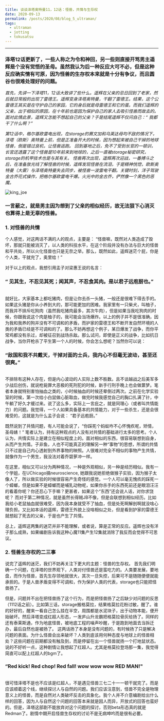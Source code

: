 ```yaml
---
title: 谈谈泽塔奥特曼11，12话：怪兽，共情与生存权
date: 2020-09-13
permalink: /posts/2020/08/blog_5_ultraman/
tags:
  - ultraman
  - jotting
  - tokusatsu
---
```


---


### 泽塔12话更新了，一些人称之为令和神回，另一些则直接开骂男主遥辉是个没有觉悟的圣母。虽然我认为后一种反应大可不必，但是这种反应确实情有可原，因为怪兽的生存权本来就是十分有争议，而且圆谷也很难处理好的问题。

*首先，先讲一下泽塔11，12话大致讲了些什么。遥辉在父亲的忌日回到了老家，然后就日常般的出现了雷德王。遥辉变身泽塔奥特曼，干翻了雷德王。结果，这个公雷德王其实是在守护自己的家园，它的身后就是母雷德王和它的蛋。而我们遥辉的父亲，出于相似的原因，在十年前也是因为保护自己的家人去吸引怪兽而故去的。面对此情此景，遥辉又怎能不想起自己的父亲？于是结尾遥辉不仅问自己：“ 我都干了什么啊？”*

*第12话中，格尔基欧雷电出现，在storage的赛文加和乌英达母均不敌的情况下，泽塔（欧斯）奥特曼上前，但是正准备开大的时候，因为想起来被自己干掉的地球怪兽，倒是错过良机，让怪兽逃跑。*
*回到基地之后，免不了受到长官的一顿训，长官还透露了这个怪兽是10年前来到地球的，之后一直被storage秘密研究，storage的机甲技术也是与其有关。*
*怪兽再次出现，遥辉再次迎战，一番搏斗之后，在准备放光线了解怪兽的时候，遥辉发现怪兽在流泪，于是精神恍惚，欧斯奥特曼（大雾）与泽塔奥特曼失去同步，被怪兽一波雷电干翻。关键时刻，洋子驾驶金古乔花式操作，把格尔基欧雷电干爆。火光中的金古乔，俨然像一个黑色的恶魔。*

![king_joe](http://qiuyoungwang.github.io/images/img_blog_5/king_joe.png)

### 一言蔽之，就是男主因为想到了父亲的相似经历，故无法狠下心消灭也算得上是无辜的怪兽。



### 1. 对怪兽的共情
个人感觉，对这两话不满的人的观点，主要是：
“怪兽嘛，既然对人类造成了毁坏，那就只能被消灭了，以人类的科技水平，在这个阶段并没有办法与巨大的怪兽和平共处，所以火化怪兽也只是无奈之举。那么，既然如此，遥辉迷茫个屁，你是个人类，干就完了，奥里给！”

对于以上的观点，我想引用孟子对梁惠王说的名言：

### “ 见其生，不忍见其死；闻其声，不忍食其肉。是以君子远庖厨也。”
<br>
就好比，大家基本上都吃猪肉，但是让你去杀一头猪，一般还是很难下得去手的。如果这头猪是你从小养到大的，那可能更加的困难。我家里有一只柴犬，叫柚子，而我并不排斥吃狗肉（虽然我吃猪肉最多，其次牛肉），但是如果当我吃狗肉的时候，你跟我说这个肉是柚子的，我可能会当场爆炸。以上的例子并不是很准确，因为我和我养的狗并没有不可调和的矛盾，而护家的雷德王和不断开发自然环境的人类的矛盾已经是不可调和的了。那么不妨再想这个例子，某日爆发了战争，而你平常鸡都没有杀过，却被征召到战场杀敌。那么试问，即使是正义的战争，比如抗日战争，当你开枪杀了平生第一个人的时候，你会怎么想呢？当然你可以说：

### “敌国和我不共戴天，干掉对面的士兵，我内心不但毫无波动，甚至还很爽。”
<br>
不排除有这种人存在，但是内心波动的人实际上数不胜数。且不谈越战之后美军多少战后创伤，就说枪毙罪大恶极的死刑犯的时候，新手行刑手晚上也会做噩梦。笔者本身就特别害怕抽血之类的，小时候抽血的时候还晕倒过两次。之前在化学实验室的时候，第一次给小白鼠做心脏取血，做完时候我感觉自己的胸口扎满了针，中午躺了好久才缓过来。说了这么多，实际上一言庇之，就是同理心（或者叫共情能力）的问题。我觉得，一个人如果具备基本的共情能力，对于一些杀生，还是会很难受的，这就是为什么孟子会说： “君子远庖厨。”

既然说到了共情问题，有人可能会说了，“你踩死个蚂蚁咋不心怀愧疚呢，矫情，圣母婊！“ 
笔者认为，持有这种观点的人没有对共情的基础进行太多的思考。个人认为，共情实际上是建立在相似程度上的。面对相似的东西，很容易联想到自身，从而产生共情。子非鱼，人也不可能真正的理解另一种“事物”的思想，所谓的共情只不过是自己内心透射到外界事物的映照。人很难对完全不相似的事物产生共情，就像作为一个男生，我没法对着乔碧萝冲一样。

在这里，相似又可以分为两种情况，一种是外观相似，另一种是经历相似。我有一个学姐，在UChicago搞neuroscience, 她跟我说她拒绝做猴子实验，因为猴子太像人了，所以做实验的时候很容易产生奇怪的感觉。一个人可以毫无愧疚的踩死一个蟑螂，但是如果不是蟑螂而是哺乳动物呢，如果你杀手的东西死前还是眼泪汪汪的看着你呢？你还忍心下手嘛？更甚者，如果这个“东西”还会说人话，对你求饶呢？
而对于第二种情况，就是虽然长得贼JB不像，但是会联想到相似经历。比如我给小老鼠抽血就很难受，因为我本身就受不了抽血，但是处死啊解剖啊就没啥心理负担。又比如本话的遥辉，雷德王外貌上没啥相似之处，但是看到护家的雷德王就想起了死去的父亲，于是也产生了共情。

总上，遥辉这两集的迷茫并非不能理解，或者说，算是正常的反应。遥辉也没有洋子那么成熟，如果编剧告诉我这种心魔11集产生12集就消除了我反而会觉得不可思议。


### 2. 怪兽生存权的二三事
说完了遥辉的迷茫，我们不妨再关注下更大的主题：怪兽的生存权。
首先我们明确一个问题，在泽塔的世界观下，人类对付怪兽还是蛮吃力的。人类要发展，要地盘，而作为怪兽，首先生存领地就很大，其次一旦失控，后果可不是随随便便就能承担的。于是人兽矛盾变得不可调和，作为保护人类的代表，storage也只能把怪兽扬了。

但是，问题并不出在把怪兽扬了这个行为，而是把怪兽扬了之后缺少对问题的反思（1112话之前）。比如第三话，storage搬格莫拉，结果格莫拉花粉过敏，醒了。谁的好好的，醒来一看自己怎么挂在半空，周围都是水泥块子，出于动物本能，便开始破坏。然后泽塔变成红超人形态，一发庐山升龙霸把格莫拉骨灰给扬了。同样的还有泰莱斯通，作为地底怪兽，被地底工程的噪声吵醒，于是跑到地面去当拆迁办，最后自然也是被扬了。 这两话扬了本身是没有问题的，有时候扬了只是解决问题的表面。为什么怪兽会出来破坏？人类到底该用何种态度与地球上的怪兽相处？这些问题在前期都没有触及到，而是停留在出一个怪兽就扬一个打地鼠状态。说的不好听一点，这种剧情让我想起了红超人。尤其是格莫拉登场那一集，我觉得简直可以配上红超人的bgm了。

### “Red kick! Red chop! Red fall! wow wow wow RED MAN!"
<br>
很可惜泽塔不是也不应该是红超人，不是遇见怪兽三七二十一一顿干就完了。而是应该顺着这个线，继续探讨人与自然的问题。我们应该注意到，怪兽不完全是物理意义上的怪兽，而是自然对人类破坏反击的具象化。我个人并不介意编剧给出什么样的回答，因为人与自然这个问题的回答本来就是因人而异，开放式的回答也蛮好的。但是，泽塔这部剧不能放弃对这个问题的探讨，否则beta形态真的就是Redman了。剧情中期开启怪兽生存权的讨论不是无病呻吟而是很有必要。







